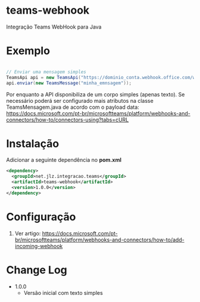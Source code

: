 # teams-webhook

Integração Teams WebHook para Java

# Exemplo

```java

// Enviar uma mensagem simples
TeamsApi api = new TeamsApi("https://dominio_conta.webhook.office.com/webhookb2/id_1/IncomingWebhook/id_2/id_3");
api.enviar(new TeamsMessage("minha_emnsagem"));


```
Por enquanto a API disponibiliza de um corpo simples (apenas texto). Se necessário poderá ser configurado mais atributos na classe TeamsMensagem.java de acordo com o payload data:
https://docs.microsoft.com/pt-br/microsoftteams/platform/webhooks-and-connectors/how-to/connectors-using?tabs=cURL

# Instalação
Adicionar a seguinte dependência no __pom.xml__
```xml
<dependency>
  <groupId>net.jlz.integracao.teams</groupId>
  <artifactId>teams-webhook</artifactId>
  <version>1.0.0</version>
</dependency>
```

# Configuração

1. Ver artigo: https://docs.microsoft.com/pt-br/microsoftteams/platform/webhooks-and-connectors/how-to/add-incoming-webhook

# Change Log
* 1.0.0
  - Versão inicial com texto simples


